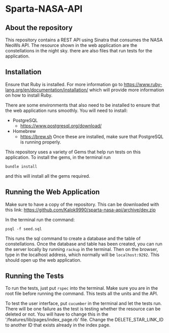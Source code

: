 # Sparta-NASA-API
## About the repository
This repository contains a REST API using Sinatra that consumes the NASA NeoWs API. The resource shown in the web application are the constellations in the night sky. there are also files that run tests for the application.

## Installation
Ensure that Ruby is installed. For more information go to https://www.ruby-lang.org/en/documentation/installation/
which will provide more information on how to install Ruby.

There are some environments that also need to be installed to ensure that the web application runs smoothly. You will need to install:
* PostgreSQL
  * https://www.postgresql.org/download/
* Homebrew
  * https://brew.sh
Once these are installed, make sure that PostgreSQL is running properly.

This repository uses a variety of Gems that help run tests on this application. To install the gems, in the terminal run
```
bundle install
```
and this will install all the gems required.

## Running the Web Application
Make sure to have a copy of the repository. This can be downloaded with this link:
https://github.com/Kalok9990/sparta-nasa-api/archive/dev.zip

 In the terminal run the command:
```
psql -f seed.sql
```
This runs the sql command to create a database and the table of constellations.
Once the database and table has been created, you can run the server locally by running ```rackup``` in the terminal. Then on the browser, type in the localhost address, which normally will be ```localhost:9292```. This should open up the web application.

## Running the Tests
To run the tests, just put ```rspec``` into the terminal. Make sure you are in the root file before running the command. This tests all the units and the API.

To test the user interface, put ```cucumber``` in the terminal and let the tests run. There will be one failure as the test is testing whether the resource can be deleted or not. You will have to change this in the '/features/lib/pages/index_page.rb' file. Change the DELETE_STAR_LINK_ID to another ID that exists already in the index page.
